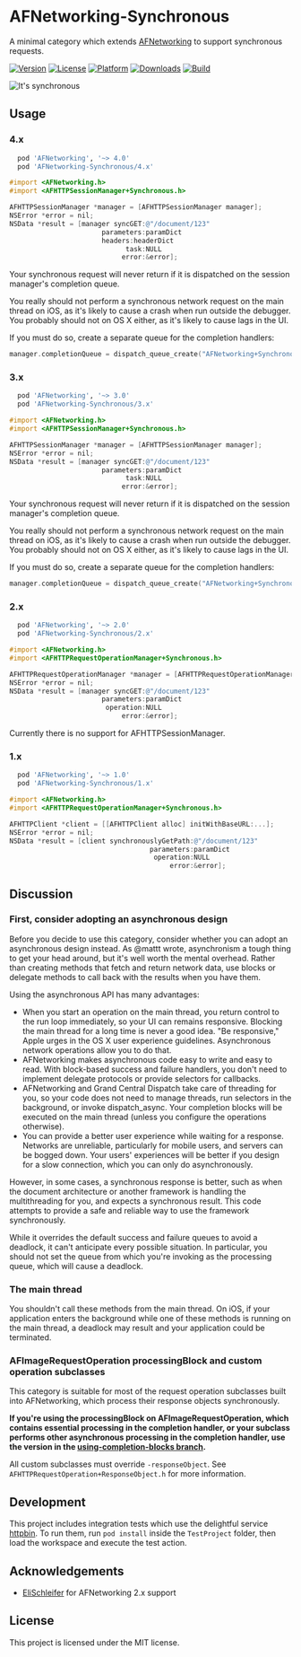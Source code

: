 AFNetworking-Synchronous
========================

A minimal category which extends [AFNetworking][] to support synchronous
requests.

[![Version](https://img.shields.io/cocoapods/v/AFNetworking-Synchronous.svg)](http://cocoapods.org/pods/AFNetworking-Synchronous)
[![License](https://img.shields.io/cocoapods/l/AFNetworking-Synchronous.svg?style=flat)](http://cocoapods.org/pods/AFNetworking-Synchronous)
[![Platform](https://img.shields.io/cocoapods/p/AFNetworking-Synchronous.svg?style=flat)](http://cocoapods.org/pods/AFNetworking-Synchronous)
[![Downloads](https://img.shields.io/cocoapods/dm/AFNetworking-Synchronous.svg)](http://cocoapods.org/pods/AFNetworking-Synchronous)
[![Build](https://img.shields.io/travis/paulmelnikow/AFNetworking-Synchronous.svg)](https://travis-ci.org/paulmelnikow/AFNetworking-Synchronous)

![It's synchronous](https://raw.githubusercontent.com/paulmelnikow/AFNetworking-Synchronous/assets/synchronized_diving.gif)


Usage
-----

### 4.x

```rb
  pod 'AFNetworking', '~> 4.0'
  pod 'AFNetworking-Synchronous/4.x'
```

```objective-c
#import <AFNetworking.h>
#import <AFHTTPSessionManager+Synchronous.h>

AFHTTPSessionManager *manager = [AFHTTPSessionManager manager];
NSError *error = nil;
NSData *result = [manager syncGET:@"/document/123"
                       parameters:paramDict
                       headers:headerDict
                             task:NULL
                            error:&error];
```

Your synchronous request will never return if it is dispatched on the session
manager's completion queue.

You really should not perform a synchronous network request on the main thread
on iOS, as it's likely to cause a crash when run outside the debugger. You
probably should not on OS X either, as it's likely to cause lags in the UI.

If you must do so, create a separate queue for the completion handlers:

```objective-c
manager.completionQueue = dispatch_queue_create("AFNetworking+Synchronous", NULL);
```


### 3.x

```rb
  pod 'AFNetworking', '~> 3.0'
  pod 'AFNetworking-Synchronous/3.x'
```

```objective-c
#import <AFNetworking.h>
#import <AFHTTPSessionManager+Synchronous.h>

AFHTTPSessionManager *manager = [AFHTTPSessionManager manager];
NSError *error = nil;
NSData *result = [manager syncGET:@"/document/123"
                       parameters:paramDict
                             task:NULL
                            error:&error];
```

Your synchronous request will never return if it is dispatched on the session
manager's completion queue.

You really should not perform a synchronous network request on the main thread
on iOS, as it's likely to cause a crash when run outside the debugger. You
probably should not on OS X either, as it's likely to cause lags in the UI.

If you must do so, create a separate queue for the completion handlers:

```objective-c
manager.completionQueue = dispatch_queue_create("AFNetworking+Synchronous", NULL);
```

### 2.x

```rb
  pod 'AFNetworking', '~> 2.0'
  pod 'AFNetworking-Synchronous/2.x'
```

```objective-c
#import <AFNetworking.h>
#import <AFHTTPRequestOperationManager+Synchronous.h>

AFHTTPRequestOperationManager *manager = [AFHTTPRequestOperationManager manager];
NSError *error = nil;
NSData *result = [manager syncGET:@"/document/123"
                       parameters:paramDict
                        operation:NULL
                            error:&error];
```

Currently there is no support for AFHTTPSessionManager.

### 1.x

```rb
  pod 'AFNetworking', '~> 1.0'
  pod 'AFNetworking-Synchronous/1.x'
```

```objective-c
#import <AFNetworking.h>
#import <AFHTTPRequestOperationManager+Synchronous.h>

AFHTTPClient *client = [[AFHTTPClient alloc] initWithBaseURL:...];
NSError *error = nil;
NSData *result = [client synchronouslyGetPath:@"/document/123"
                                   parameters:paramDict
                                    operation:NULL
                                        error:&error];
```


Discussion
----------

### First, consider adopting an asynchronous design

Before you decide to use this category, consider whether you can adopt an
asynchronous design instead. As @mattt wrote, asynchronism a tough thing to
get your head around, but it's well worth the mental overhead. Rather than
creating methods that fetch and return network data, use blocks or delegate
methods to call back with the results when you have them.

Using the asynchronous API has many advantages:

 - When you start an operation on the main thread, you return control to the
   run loop immediately, so your UI can remains responsive. Blocking the main
   thread for a long time is never a good idea. "Be responsive," Apple urges
   in the OS X user experience guidelines. Asynchronous network operations
   allow you to do that.
 - AFNetworking makes asynchronous code easy to write and easy to read. With
   block-based success and failure handlers, you don't need to implement
   delegate protocols or provide selectors for callbacks.
 - AFNetworking and Grand Central Dispatch take care of threading for you, so
   your code does not need to manage threads, run selectors in the background,
   or invoke dispatch_async. Your completion blocks will be executed on the
   main thread (unless you configure the operations otherwise).
 - You can provide a better user experience while waiting for a response.
   Networks are unreliable, particularly for mobile users, and servers can be
   bogged down. Your users' experiences will be better if you design for a slow
   connection, which you can only do asynchronously.

However, in some cases, a synchronous response is better, such as when the
document architecture or another framework is handling the multithreading for
you, and expects a synchronous result. This code attempts to provide a safe
and reliable way to use the framework synchronously.

While it overrides the default success and failure queues to avoid a deadlock,
it can't anticipate every possible situation. In particular, you should not
set the queue from which you're invoking as the processing queue, which will
cause a deadlock.

### The main thread

You shouldn't call these methods from the main thread. On iOS, if your
application enters the background while one of these methods is running on the
main thread, a deadlock may result and your application could be terminated.

### AFImageRequestOperation processingBlock and custom operation subclasses

This category is suitable for most of the request operation subclasses built
into AFNetworking, which process their response objects synchronously.

**If you're using the processingBlock on AFImageRequestOperation, which
contains essential processing in the completion handler, or your subclass
performs other asynchronous processing in the completion handler, use the
version in the [using-completion-blocks branch][using-completion-blocks].**

All custom subclasses must override `-responseObject`. See `AFHTTPRequestOperation+ResponseObject.h` for more information.


Development
-----------

This project includes integration tests which use the delightful service
[httpbin][]. To run them, run `pod install` inside the `TestProject` folder,
then load the workspace and execute the test action.

[httpbin]: https://httpbin.org/


Acknowledgements
----------------

- [EliSchleifer][] for AFNetworking 2.x support


License
-------

This project is licensed under the MIT license.


[EliSchleifer]: https://github.com/EliSchleifer
[AFNetworking]: https://github.com/AFNetworking/AFNetworking
[using-completion-blocks]: https://github.com/paulmelnikow/AFNetworking-Synchronous/tree/using-completion-blocks
